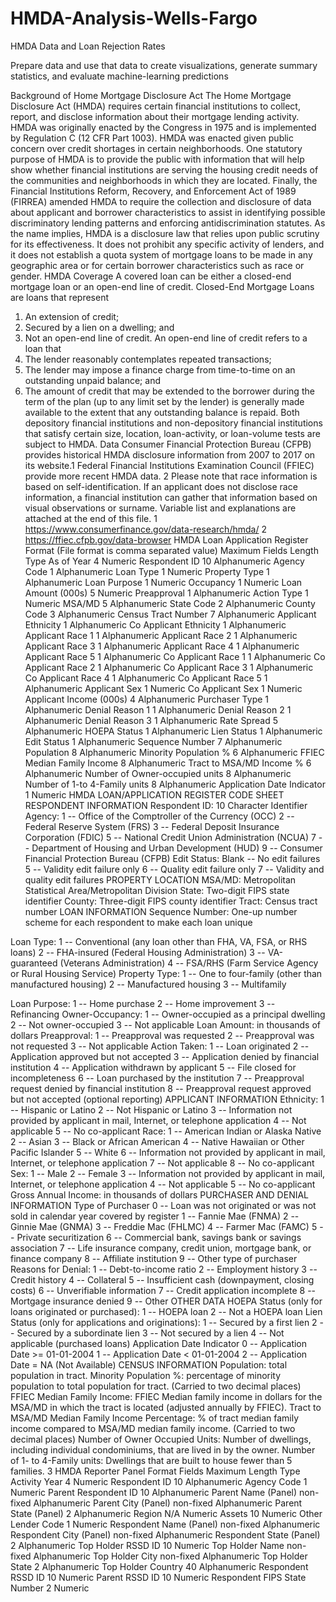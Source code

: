# HMDA-Analysis-Wells-Fargo
HMDA Data and Loan Rejection Rates

Prepare data and use that data to create visualizations, generate summary statistics, and evaluate machine-learning predictions


Background of Home Mortgage Disclosure Act
The Home Mortgage Disclosure Act (HMDA) requires certain financial institutions to collect,
report, and disclose information about their mortgage lending activity. HMDA was originally
enacted by the Congress in 1975 and is implemented by Regulation C (12 CFR Part 1003).
HMDA was enacted given public concern over credit shortages in certain neighborhoods. One
statutory purpose of HMDA is to provide the public with information that will help show
whether financial institutions are serving the housing credit needs of the communities and
neighborhoods in which they are located. Finally, the Financial Institutions Reform, Recovery,
and Enforcement Act of 1989 (FIRREA) amended HMDA to require the collection and
disclosure of data about applicant and borrower characteristics to assist in identifying possible
discriminatory lending patterns and enforcing antidiscrimination statutes. As the name implies,
HMDA is a disclosure law that relies upon public scrutiny for its effectiveness. It does not
prohibit any specific activity of lenders, and it does not establish a quota system of mortgage
loans to be made in any geographic area or for certain borrower characteristics such as race or
gender.
HMDA Coverage
A covered loan can be either a closed-end mortgage loan or an open-end line of credit.
Closed-End Mortgage Loans are loans that represent
1. An extension of credit;
2. Secured by a lien on a dwelling; and
3. Not an open-end line of credit.
An open-end line of credit refers to a loan that
4. The lender reasonably contemplates repeated transactions;
5. The lender may impose a finance charge from time-to-time on an outstanding unpaid
balance; and
6. The amount of credit that may be extended to the borrower during the term of the
plan (up to any limit set by the lender) is generally made available to the extent that
any outstanding balance is repaid.
Both depository financial institutions and non-depository financial institutions that satisfy certain
size, location, loan-activity, or loan-volume tests are subject to HMDA.
Data
Consumer Financial Protection Bureau (CFPB) provides historical HMDA disclosure
information from 2007 to 2017 on its website.1 Federal Financial Institutions Examination
Council (FFIEC) provide more recent HMDA data.
2
Please note that race information is based on self-identification. If an applicant does not disclose
race information, a financial institution can gather that information based on visual observations
or surname.
Variable list and explanations are attached at the end of this file.
1 https://www.consumerfinance.gov/data-research/hmda/ 2 https://ffiec.cfpb.gov/data-browser
HMDA Loan Application Register Format
(File format is comma separated value)
 Maximum
Fields Length Type
As of Year 4 Numeric
Respondent ID 10 Alphanumeric
Agency Code 1 Alphanumeric
Loan Type 1 Numeric
Property Type 1 Alphanumeric
Loan Purpose 1 Numeric
Occupancy 1 Numeric
Loan Amount (000s) 5 Numeric
Preapproval 1 Alphanumeric
Action Type 1 Numeric
MSA/MD 5 Alphanumeric
State Code 2 Alphanumeric
County Code 3 Alphanumeric
Census Tract Number 7 Alphanumeric
Applicant Ethnicity 1 Alphanumeric
Co Applicant Ethnicity 1 Alphanumeric
Applicant Race 1 1 Alphanumeric
Applicant Race 2 1 Alphanumeric
Applicant Race 3 1 Alphanumeric
Applicant Race 4 1 Alphanumeric
Applicant Race 5 1 Alphanumeric
Co Applicant Race 1 1 Alphanumeric
Co Applicant Race 2 1 Alphanumeric
Co Applicant Race 3 1 Alphanumeric
Co Applicant Race 4 1 Alphanumeric
Co Applicant Race 5 1 Alphanumeric
Applicant Sex 1 Numeric
Co Applicant Sex 1 Numeric
Applicant Income (000s) 4 Alphanumeric
Purchaser Type 1 Alphanumeric
Denial Reason 1 1 Alphanumeric
Denial Reason 2 1 Alphanumeric
Denial Reason 3 1 Alphanumeric
Rate Spread 5 Alphanumeric
HOEPA Status 1 Alphanumeric
Lien Status 1 Alphanumeric
Edit Status 1 Alphanumeric
Sequence Number 7 Alphanumeric
Population 8 Alphanumeric
Minority Population % 6 Alphanumeric
FFIEC Median Family Income 8 Alphanumeric
Tract to MSA/MD Income % 6 Alphanumeric
Number of Owner-occupied units 8 Alphanumeric
Number of 1-to 4-Family units 8 Alphanumeric
Application Date Indicator 1 Numeric
HMDA LOAN/APPLICATION REGISTER CODE SHEET
RESPONDENT INFORMATION
 Respondent ID: 10 Character Identifier
 Agency:
 1 -- Office of the Comptroller of the Currency (OCC)
 2 -- Federal Reserve System (FRS)
 3 -- Federal Deposit Insurance Corporation (FDIC)
 5 -- National Credit Union Administration (NCUA)
 7 -- Department of Housing and Urban Development (HUD)
 9 -- Consumer Financial Protection Bureau (CFPB)
 Edit Status:
 Blank -- No edit failures
 5 -- Validity edit failure only
 6 -- Quality edit failure only
 7 -- Validity and quality edit failures
PROPERTY LOCATION
 MSA/MD: Metropolitan Statistical Area/Metropolitan Division
 State: Two-digit FIPS state identifier
 County: Three-digit FIPS county identifier
 Tract: Census tract number
LOAN INFORMATION
 Sequence Number: One-up number scheme for each respondent to make each loan
unique

 Loan Type:
 1 -- Conventional (any loan other than FHA, VA, FSA, or RHS loans)
 2 -- FHA-insured (Federal Housing Administration)
 3 -- VA-guaranteed (Veterans Administration)
 4 -- FSA/RHS (Farm Service Agency or Rural Housing Service)
 Property Type:
 1 -- One to four-family (other than manufactured housing)
 2 -- Manufactured housing
 3 -- Multifamily

 Loan Purpose:
 1 -- Home purchase
 2 -- Home improvement
 3 -- Refinancing
 Owner-Occupancy:
 1 -- Owner-occupied as a principal dwelling
 2 -- Not owner-occupied
 3 -- Not applicable
 Loan Amount: in thousands of dollars
 Preapproval:
 1 -- Preapproval was requested
 2 -- Preapproval was not requested
 3 -- Not applicable
 Action Taken:
 1 -- Loan originated
 2 -- Application approved but not accepted
 3 -- Application denied by financial institution
 4 -- Application withdrawn by applicant
 5 -- File closed for incompleteness
 6 -- Loan purchased by the institution
 7 -- Preapproval request denied by financial institution
 8 -- Preapproval request approved but not accepted (optional reporting)
APPLICANT INFORMATION
 Ethnicity:
 1 -- Hispanic or Latino
 2 -- Not Hispanic or Latino
 3 -- Information not provided by applicant in mail, Internet, or telephone application
 4 -- Not applicable
 5 -- No co-applicant
 Race:
 1 -- American Indian or Alaska Native
 2 -- Asian
 3 -- Black or African American
 4 -- Native Hawaiian or Other Pacific Islander
 5 -- White
 6 -- Information not provided by applicant in mail, Internet, or telephone application
 7 -- Not applicable
 8 -- No co-applicant
 Sex:
 1 -- Male
 2 -- Female
 3 -- Information not provided by applicant in mail, Internet, or telephone application
 4 -- Not applicable
 5 -- No co-applicant
 Gross Annual Income: in thousands of dollars
PURCHASER AND DENIAL INFORMATION
 Type of Purchaser
 0 -- Loan was not originated or was not sold in calendar year covered by register
 1 -- Fannie Mae (FNMA)
 2 -- Ginnie Mae (GNMA)
 3 -- Freddie Mac (FHLMC)
 4 -- Farmer Mac (FAMC)
 5 -- Private securitization
 6 -- Commercial bank, savings bank or savings association
 7 -- Life insurance company, credit union, mortgage bank, or finance company
 8 -- Affiliate institution
 9 -- Other type of purchaser
 Reasons for Denial:
 1 -- Debt-to-income ratio
 2 -- Employment history
 3 -- Credit history
 4 -- Collateral
 5 -- Insufficient cash (downpayment, closing costs)
 6 -- Unverifiable information
 7 -- Credit application incomplete
 8 -- Mortgage insurance denied
 9 -- Other
OTHER DATA
 HOEPA Status (only for loans originated or purchased):
 1 -- HOEPA loan
 2 -- Not a HOEPA loan
 Lien Status (only for applications and originations):
 1 -- Secured by a first lien
 2 -- Secured by a subordinate lien
 3 -- Not secured by a lien
 4 -- Not applicable (purchased loans)
 Application Date Indicator
 0 -- Application Date >= 01-01-2004
 1 -- Application Date < 01-01-2004
 2 -- Application Date = NA (Not Available)
CENSUS INFORMATION
 Population: total population in tract.
 Minority Population %: percentage of minority population to total population for tract.
(Carried to two decimal places)
FFIEC Median Family Income: FFIEC Median family income in dollars for the
MSA/MD in which the tract is located (adjusted annually by FFIEC).
 Tract to MSA/MD Median Family Income Percentage: % of tract median family income
compared to MSA/MD median family income. (Carried to two decimal places)
 Number of Owner Occupied Units: Number of dwellings, including individual
condominiums, that are lived in by the owner.
 Number of 1- to 4-Family units: Dwellings that are built to house fewer than 5 families.
3
HMDA Reporter Panel Format
Fields Maximum Length Type
Activity Year 4 Numeric
Respondent ID 10 Alphanumeric
Agency Code 1 Numeric
Parent Respondent ID 10 Alphanumeric
Parent Name (Panel) non-fixed Alphanumeric
Parent City (Panel) non-fixed Alphanumeric
Parent State (Panel) 2 Alphanumeric
Region N/A Numeric
Assets 10 Numeric
Other Lender Code 1 Numeric
Respondent Name (Panel) non-fixed Alphanumeric
Respondent City (Panel) non-fixed Alphanumeric
Respondent State (Panel) 2 Alphanumeric
Top Holder RSSD ID 10 Numeric
Top Holder Name non-fixed Alphanumeric
Top Holder City non-fixed Alphanumeric
Top Holder State 2 Alphanumeric
Top Holder Country 40 Alphanumeric
Respondent RSSD ID 10 Numeric
Parent RSSD ID 10 Numeric
Respondent FIPS State Number 2 Numeric
